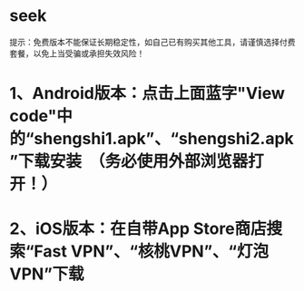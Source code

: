 # seek
提示：免费版本不能保证长期稳定性，如自己已有购买其他工具，请谨慎选择付费套餐，以免上当受骗或承担失效风险！
# 1、Android版本：点击上面蓝字"View code"中的“shengshi1.apk”、“shengshi2.apk”下载安装  （务必使用外部浏览器打开！）
# 2、iOS版本：在自带App Store商店搜索“Fast VPN”、“核桃VPN”、“灯泡VPN”下载
